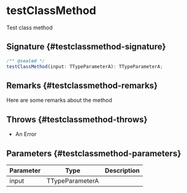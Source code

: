 # testClassMethod

Test class method

## Signature {#testclassmethod-signature}

```typescript
/** @sealed */
testClassMethod(input: TTypeParameterA): TTypeParameterA;
```

## Remarks {#testclassmethod-remarks}

Here are some remarks about the method

## Throws {#testclassmethod-throws}

- An Error

## Parameters {#testclassmethod-parameters}

|  Parameter | Type | Description |
|  --- | --- | --- |
|  input | TTypeParameterA |  |